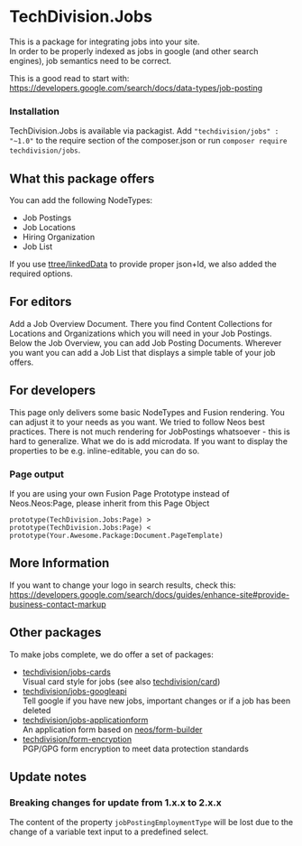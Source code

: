 # TechDivision.Jobs
This is a package for integrating jobs into your site.  
In order to be properly indexed as jobs in google (and other search engines), job semantics need to be correct.  

This is a good read to start with: https://developers.google.com/search/docs/data-types/job-posting 

### Installation
TechDivision.Jobs is available via packagist. Add `"techdivision/jobs" : "~1.0"` to the require section of the composer.json
or run `composer require techdivision/jobs`.  


## What this package offers
You can add the following NodeTypes:
* Job Postings
* Job Locations
* Hiring Organization
* Job List

If you use [ttree/linkedData](https://github.com/ttreeagency/LinkedData) to provide proper json+ld, we also added the required options.

## For editors
Add a Job Overview Document. There you find Content Collections for Locations and Organizations 
which you will need in your Job Postings.  
Below the Job Overview, you can add Job Posting Documents. 
Wherever you want you can add a Job List that displays a simple table of your job offers.

## For developers
This page only delivers some basic NodeTypes and Fusion rendering.
You can adjust it to your needs as you want. We tried to follow Neos best practices.
There is not much rendering for JobPostings whatsoever - this is hard to generalize. What we do is add microdata.
If you want to display the properties to be e.g. inline-editable, you can do so.

### Page output
If you are using your own Fusion Page Prototype instead of Neos.Neos:Page, please inherit from this Page Object
```
prototype(TechDivision.Jobs:Page) >
prototype(TechDivision.Jobs:Page) < prototype(Your.Awesome.Package:Document.PageTemplate)
```
## More Information
If you want to change your logo in search results, check this:
https://developers.google.com/search/docs/guides/enhance-site#provide-business-contact-markup

## Other packages
To make jobs complete, we do offer a set of packages:
* [techdivision/jobs-cards](https://github.com/techdivision/jobs-cards)  
Visual card style for jobs (see also [techdivision/card](https://github.com/techdivision/card))
* [techdivision/jobs-googleapi](https://github.com/techdivision/jobs-googleapi)  
Tell google if you have new jobs, important changes or if a job has been deleted 
* [techdivision/jobs-applicationform](https://github.com/techdivision/jobs-applicationform)  
An application form based on [neos/form-builder](https://github.com/neos/formbuilder)
* [techdivision/form-encryption](https://github.com/techdivision/form-encryption)  
PGP/GPG form encryption to meet data protection standards 

## Update notes

### Breaking changes for update from 1.x.x to 2.x.x

The content of the property `jobPostingEmploymentType` will be lost due to the change of a variable text input to a predefined select.